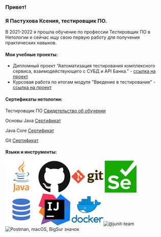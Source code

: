 ### Привет! 
### Я Пастухова Ксения, тестировщик ПО.

В 2021-2022 я прошла обучение по профессии Тестировщик ПО в Нетологии и сейчас ищу свою первую работу для получения практических навыков.

#### Мои учебные проекты:

* Дипломный проект “Автоматизация тестирования комплексного сервиса, взаимодействующего с СУБД и API Банка.” - [ссылка на проект](https://github.com/KseniaShepherd/Thesis-PastukhovaK)
* Курсовая работа по итогам модуля "Введение в тестирование" - [ссылка на проект](https://docs.google.com/spreadsheets/d/18N7Bz9868-wQ-dOfJl9XwRJ6Ywb0LHCePSApzOivQ98/edit#gid=0)

#### Сертификаты нетологии:

Тестировщик ПО [Свидетельство об обучении](https://netology.ru/backend/api/user/programs/19676/pdf_certificate)

Основы Java [Сертификат](https://netology.ru/backend/api/user/programs/11732/pdf_certificate)

Java Core [Сертификат](https://netology.ru/backend/api/user/programs/13782/pdf_certificate)

Git [Сертификат](https://www.google.com/url?q=https://netology.ru/backend/api/user/programs/11736/pdf_certificate&sa=D&source=docs&ust=1646810994473319&usg=AOvVaw2cT_0Z6Joc2gIZuRAylqcL)

#### Языки и инструменты:
<img src="https://raw.githubusercontent.com/github/explore/5b3600551e122a3277c2c5368af2ad5725ffa9a1/topics/java/java.png" width="100" height="100" alt="java logo"> <img src="https://raw.githubusercontent.com/github/explore/78df643247d429f6cc873026c0622819ad797942/topics/github/github.png" width="100" height="100" alt="github logo"> <img src="https://raw.githubusercontent.com/github/explore/80688e429a7d4ef2fca1e82350fe8e3517d3494d/topics/git/git.png" width="100" height="100" alt="git logo"> <img src="https://raw.githubusercontent.com/github/explore/6c7084bb772f6fabaae377f5ae4a607594234ee6/topics/selenium/selenium.png" width="100" height="100" alt="selenium logo"> <img src="https://raw.githubusercontent.com/github/explore/80688e429a7d4ef2fca1e82350fe8e3517d3494d/topics/sql/sql.png" width="100" height="100" alt="sql logo"> <img src="https://raw.githubusercontent.com/github/explore/caa262eeb858e81282d6f651d6eef1f8730b54ba/topics/intellij-idea/intellij-idea.png" width="100" height="100" alt="intellij-idea logo"> <img src="https://raw.githubusercontent.com/github/explore/80688e429a7d4ef2fca1e82350fe8e3517d3494d/topics/docker/docker.png" width="100" height="100" alt="docker logo"><img itemprop="image" class="avatar flex-shrink-0 mb-3 mr-3 mb-md-0 mr-md-4" src="https://avatars.githubusercontent.com/u/874086?s=200&amp;v=4" width="100" height="100" alt="@junit-team"> <img id="image" data-size="512" class="img-responsive" src="https://cdn.icon-icons.com/icons2/3053/PNG/512/postman_macos_bigsur_icon_189815.png" title="Postman, macOS, BigSur значок бесплатно" alt="Postman, macOS, BigSur значок" style="height: 96px;">
